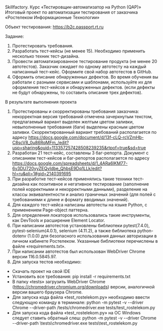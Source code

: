 Skillfactory. Курс «Тестировщик-автоматизатор на Python (QAP)» 
Итоговый проект по автоматизации тестирования от заказчика «Ростелеком Информационные Технологии»

Объект тестирования: https://b2c.passport.rt.ru

Задание:
1. Протестировать требования.
2. Разработать тест-кейсы (не менее 15). Необходимо применить несколько техник тест-дизайна.
3. Провести автоматизированное тестирование продукта (не менее 20 автотестов). Заказчик ожидает по одному автотесту на каждый написанный тест-кейс. Оформите свой набор автотестов в GitHub.
4. Оформить описание обнаруженных дефектов. Во время обучения вы работали с разными сервисами и шаблонами, используйте их для оформления тест-кейсов и обнаруженных дефектов. (если дефекты не будут обнаружены, то составить описание трех дефектов).

В результате выполнения проекта
1. Протестированы и скорректированы требования заказчика: некорректная версия требований отмечена зачеркнутым текстом, предлагаемый вариант выделен желтым цветом заливки, невыполненные требования (баги) выделены красным цветом заливки. Скорректированный вариант требований располагается по адресу https://docs.google.com/document/d/13f-cLQ-rcVZmHb-C8scV8_0u86RqMFm_/edit?usp=sharing&ouid=113357257428508239235&rtpof=true&sd=true
2. Разработан 21 тест-кейс, составлены 3 баг-репорта. Документ с описанием тест-кейсов и баг-репортов располагается по адресу https://docs.google.com/spreadsheets/d/1_4ARa6lKM77-6v3DU720yyZEQvIdbe_QhbsE9Dq1LLk/edit?hl=ru&pli=1#gid=2140391695
3. При разработке тест-кейсов применялись такие техники тест-дизайна как позитивное и негативное тестирование (заполнение полей корректными и некорректными данными), разделение на классы эквивалентности и анализ граничных значений (для полей с требованиями к длине и формату вводимых значений).
4. Для каждого тест-кейса написаны автотесты на языке Python, с применением Page-object паттерна.
5. Для определения локаторов использовались такие инструменты, как DevTools и расширение Element Locator.
6. При написании автотестов установлены библиотеки pytest(7.4.0), pytest-selenium(4.0.1), selenium (4.11.2), а также библиотека python-dotenv (1.0.0) для безопасного использования данных авторизации в личном кабинете Ростелеком. Указанные библиотеки перечислены в файле «requirements.txt».
7. При написании автотестов был использован WebDriver Chrome версии 116.0.5845.97.
8. Для запуска тестов необходимо:
- Скачать проект на свой IDE
- Установить все требования: pip install -r requirements.txt
- В папку «tests» загрузить WebDriver Chrome (https://chromedriver.chromium.org/downloads) версии, аналогичной версии вашего  браузера Chrome.
- Для запуска кода файла «test_rostelekom.py» необходимо ввести следующую команду в терминале: python -m pytest -v --driver Chrome --driver-path /tests/chromedriver.exe tests/test_rostelekom.py
- Для запуска кода файла «test_rostelekom.py» на ОС Windows следует ставить обратный слеш: python -m pytest -v --driver Chrome --driver-path \tests\chromedriver.exe tests\test_rostelekom.py

